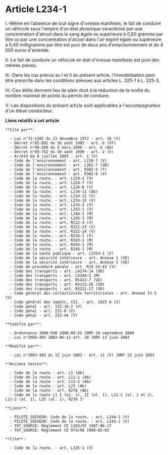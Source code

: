 # Article L234-1

I.-Même en l'absence de tout signe d'ivresse manifeste, le fait de conduire un véhicule sous l'empire d'un état alcoolique
caractérisé par une concentration d'alcool dans le sang égale ou supérieure à 0,80 gramme par litre ou par une concentration
d'alcool dans l'air expiré égale ou supérieure à 0,40 milligramme par litre est puni de deux ans d'emprisonnement et de 4 500
euros d'amende. 

II.-Le fait de conduire un véhicule en état d'ivresse manifeste est puni des mêmes peines. 

III.-Dans les cas prévus au I et II du présent article, l'immobilisation peut être prescrite dans les conditions prévues aux
articles L. 325-1 à L. 325-3.

IV.-Ces délits donnent lieu de plein droit à la réduction de la moitié du nombre maximal de points du permis de conduire. 

V.-Les dispositions du présent article sont applicables à l'accompagnateur d'un élève conducteur.

**Liens relatifs à cet article**

	**Cité par**:

	  - Loi n°72-1202 du 23 décembre 1972 - art. 18 (V)
	  - Décret n°85-891 du 16 août 1985 - art. 6 (VT)
	  - Décret n°90-200 du 5 mars 1990 - art. 6 (Ab)
	  - Décret n°99-752 du 30 août 1999 - art. 2 (V)
	  - Arrêté du 8 juillet 2003 - art. 1 (V)
	  - Code de l'environnement - art. L226-7 (V)
	  - Code de l'environnement - art. L362-7 (VD)
	  - Code de l'environnement - art. R362-5 (T)
	  - Code de l'environnement - art. R362-6 (V)
	  - Code de la route. - art. L224-1 (V)
	  - Code de la route. - art. L224-7 (V)
	  - Code de la route. - art. L224-8 (V)
	  - Code de la route. - art. L234-11 (Ab)
	  - Code de la route. - art. L234-12 (V)
	  - Code de la route. - art. L234-13 (V)
	  - Code de la route. - art. L234-2 (V)
	  - Code de la route. - art. L243-1 (V)
	  - Code de la route. - art. L244-1 (M)
	  - Code de la route. - art. L245-1 (M)
	  - Code de la route. - art. R212-4 (V)
	  - Code de la route. - art. R221-13 (V)
	  - Code de la route. - art. R221-14 (V)
	  - Code de la route. - art. R234-1 (V)
	  - Code de la route. - art. R243-1 (M)
	  - Code de la route. - art. R244-1 (M)
	  - Code de la route. - art. R245-1 (M)
	  - Code de la santé publique - art. L3354-1 (V)
	  - Code de la sécurité intérieure - art. Annexe 1 (VD)
	  - Code de la sécurité intérieure - art. Annexe 2 (VD)
	  - Code de procédure pénale - art. R15-33-43 (V)
	  - Code des transports - art. L4274-14 (VD)
	  - Code des transports - art. L5344-5 (M)
	  - Code des transports - art. R1422-7 (VD)
	  - Code des transports - art. R3113-26 (VD)
	  - Code des transports - art. R3211-27 (VD)
	  - Code général des collectivités territoriales - art. Annexe IV-I (V)
	  - Code général des impôts, CGI. - art. 1825 A (V)
	  - Code pénal - art. 132-16-2 (V)
	  - Code pénal - art. 221-8 (V)
	  - Code pénal - art. 222-44 (V)

	**Codifié par**:

	  - Ordonnance 2000-930 2000-09-22 JORF 24 septembre 2000
	  - Loi n°2003-495 2003-06-12 art. 38 JORF 13 juin 2003

	**Modifié par**:

	  - Loi n°2003-495 du 12 juin 2003 - art. 11 (V) JORF 13 juin 2003

	**Anciens textes**:

	  - Code de la route - art. L1 (Ab)
	  - Code de la route - art. L11-1 (Ab)
	  - Code de la route - art. L11-2 (Ab)
	  - Code de la route - art. L25 (Ab)
	  - Code de la route - art. R278 (Ab)
	  - Code de la route L1 I (al. 1), II (al. 1), L11-1 (al. 1 et 2), L11-2 (al. 1), L25 (al. 1), R278 1°

	**Liens**:

	  - PILOTE_SUIVEUR: Code de la route. - art. L244-1 (V)
	  - PILOTE_SUIVEUR: Code de la route. - art. L245-1 (V)
	  - TXT_SOURCE: Règlement CE 1103/97 1997-06-17
	  - TXT_SOURCE: Règlement CE 974/98 1998-05-03

	**Cite**:

	  - Code de la route. - art. L325-1 (V)
